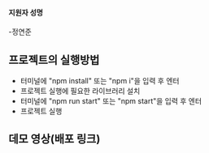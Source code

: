 #### 지원자 성명
-정연준

## 프로젝트의 실행방법

- 터미널에 "npm install" 또는 "npm i"을 입력 후 엔터
- 프로젝트 실행에 필요한 라이브러리 설치
- 터미널에 "npm run start" 또는 "npm start"을 입력 후 엔터
- 프로젝트 실행



## 데모 영상(배포 링크)

